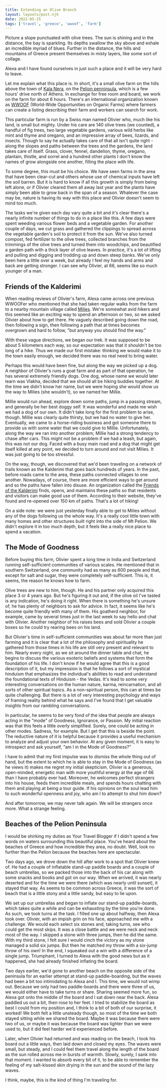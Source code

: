 ```yaml
---
title: Extending an Olive Branch
layout: layouts/post.njk
date: 2022-05-15
tags: ['travel', 'greece', 'wwoof', 'farm']
---
```


Picture a slope punctuated with olive trees. The sun is shining and in the distance, the bay is sparkling. Its depths
swallow the sky above and exhale an incredible myriad of blues. Further in the distance, the hills and mountains of
Greece present themselves in misty layers, like some sort of collage.

Alexa and I have found ourselves in just such a place and it will be very hard to leave.

Let me explain what this place is. In short, it's a small olive farm on the hills above the town of
[Kala Nera](https://en.wikivoyage.org/wiki/Kala_Nera), on the [Pelion penninsula](https://en.wikipedia.org/wiki/Pelion),
which is a few hours' drive north of Athens. In exchange for free room and board, we work on the farm for about 6 hours.
There's an international organization known as [WWOOF](https://wwoof.net/) (World-Wide Opportunities on Organic Farms)
where farmers can create a listing describing their farm and workers can search for work.

This particular farm is run by a Swiss man named Olivier who, much like his land, is small but mighty. Under his care
are 140 olive trees (we counted), a handful of fig trees, two large vegetable gardens, various wild herbs like mint
and thyme and oregano, and an impressive array of bees, lizards, and insects. Though to say he actually takes care of
that all isn't quite right - along the slopes and paths between the trees and the gardens, the land takes care of
itself. Grass, clover, fennel, dandelion, thyme, oregano, plantain, thistle, and sorrel and a hundred other plants I
don't know the names of grow alongside one another, filling the place with life.

To some degree, this must be his choice. We have seen farms in the area that have been clear-cut and others whose use of
chemical inputs have left the soil barren. But it is hard to know if all this growth is simply from being left alone, or
if Olivier cleared them all away last year and the plants have simply been able to grow back in the span of a season.
Whatever the case may be, nature is having its way with this place and Olivier doesn't seem to mind too much.

The tasks we're given each day vary quite a bit and it's clear there's a nearly infinite number of things to do in a
place like this. A few days were spent weeding various flower beds and a vegetable garden. For another couple of days,
we cut grass and gathered the clippings to spread across the vegetable garden's soil to protect it from the sun. We've
also turned compost, fed fertilizer to the olive trees, collected branches from the trimmings of the olive trees and
turned them into woodchips, and beautified a garden path with a thick layer of olive leaves. In practice, it's a lot of
lifting and pulling and digging and trodding up and down steep banks. We've only been here a little over a week, but
already I feel my hands and arms and back are getting stronger. I can see why Olivier, at 66, seems like so much younger
of a man.

## Friends of the Kalderimi

When reading reviews of Olivier's farm, Alexa came across one previous WWOOFer who mentioned that she had taken regular
walks from the farm to a nearby mountain village called [Milies](https://en.wikipedia.org/wiki/Milies). We're somewhat
avid hikers and this seemed like an exciting way to spend an afternoon or two, so we asked Olivier about how to get
there. He vaguely described going down the road, then following a sign, then following a path that at times becomes
overgrown and hard to follow, "but anyway you should find the way."

With these vague directions, we began our trek. It was supposed to be about 5 kilometers each way, so our expectation
was that it shouldn't be too long of a hike. Thus we made our first mistake: thinking we would make it to the town
easily enough, we decided there was no real need to bring water.

Perhaps this would have been fine, but along the way we picked up a dog. A neighbor of Olivier's runs a goat farm and as
part of that operation, he has several extremely friendly dogs. One dog, whose name we would later learn was Vlakha,
decided that we should all be hiking buddies together. At the time we didn't know her name, but we were hoping she would
show us the way to Milies (she wouldn't), so we named her Millie.

Millie would run ahead, explore down some paths, jump in a passing stream, and generally be her best doggy self. It was
wonderful and made me wish we had a dog of our own. It didn't take long for the first problem to arise, though. Millie
was clearly quite thirsty, but we had no water to give her. Eventually, we came to a horse-riding business and got
someone there to provide us with some water that we could give to Millie. Unfortunately, along the way we ran into
another problem; Millie had a strong tendency to chase after cars. This might not be a problem if we had a leash, but
again, this was not our dog. Faced with a busy main road and a dog that might get itself killed at any point, we decided
to turn around and not visit Milies. It was just going to be too stressful.

On the way, though, we discovered that we'd been traveling on a network of trails known as the Kalderimi that goes back
hundreds of years. In the past, before roads came to the area, these paths connected villages to one another. Nowadays,
of course, there are more efficient ways to get around and so the paths have fallen into disuse. An organization called
the [Friends of the Kalderimi](https://friendsofthekalderimi.org) finds, opens, and maintains these paths so that
residents and visitors can make good use of them. According to their website, they've found and re-opened over 150 km of
paths. That's a lot of hiking!

On a side note: we were just yesterday finally able to get to Milies without any of the dogs following us the whole way.
It's a really cool little town with many homes and other structures built right into the side of Mt Pelion. We didn't
explore it in too much depth, but it feels like a really nice place to spend a vacation.

## The Mode of Goodness

Before buying this farm, Olivier spent a long time in India and Switzerland running self-sufficient communities of
various scales. He mentioned that in southern Switzerland, one community had as many as 600 people and that, except for
salt and sugar, they were completely self-sufficient. This is, it seems, the reason he knows how to farm.

Olive trees are new to him, though. He and his partner only acquired this place 3 or 4 years ago. But he's figuring it
out and, if the olive oil I've tasted is any indication, he's doing it right. When there is something he's unsure of, he
has plenty of neighbors to ask for advice. In fact, it seems like he's become quite friendly with many of them. His
goatherd neighbor, for example, came by several times just in the last week to say hello and chat with Olivier. Another
neighbor of his raises bees and sold Olivier a couple boxes so he could try rearing bees on his land.

But Olivier's time in self-sufficient communities was about far more than just farming and it is clear that a lot of the
philosophy and spirituality he gathered from those times in his life are still very present and relevant to him. Nearly
every night, as we sit around the dinner table and chat, he begins to discuss the various esoteric beliefs and systems
that form the foundation of his life. I don't know if he would agree that this is a good description of it, but my
impression is that he follows a sort of mystical hinduism that emphasizes the individual's abilities to read and
understand the foundational texts of Hinduism - the Vedas. It's lead to some very interesting conversations on the
human nature, karma, reincarnation, and all sorts of other spiritual topics. As a non-spiritual person, this can at
times be quite challenging. But there is a lot of very interesting psychology and ways of framing reality behind what
he says and I've found that I get valuable insights from our rambling conversations.

In particular, he seems to be very fond of the idea that people are always acting in the "mode" of Goodness, Ignorance,
or Passion. My initial reaction was that this feels a little overly simplified. Surely, one could be acting in other
modes. Sadness, for example. But I get that this is beside the point. The reductive nature of it is helpful because it
provides a useful mechanism to analyze and adjust your own behavior. At any given moment, it is easy to introspect and
ask yourself, "am I in the Mode of Goodness?"

I have to admit that my first impulse was to dismiss the whole thing out of hand, but the extent to which he is able to
stay in the Mode of Goodness (as he views it) makes me regret my initial skepticism. Olivier is a generous, open-minded,
energetic man with more youthful energy at the age of 66 than I have probably ever had. Moreover, he welcomes perfect
strangers into his house, feeds them incredible meals, and spends hours chatting with them and playing at being a tour
guide. If his opinions on the soul lead him to such wonderful openness and joy, who am I to attempt to shut him down?

And after tomorrow, we may never talk again. We will be strangers once more. What a strange feeling.

## Beaches of the Pelion Peninsula

I would be shirking my duties as Your Travel Blogger if I didn't spend a few words on waters surrounding this beautiful
place. You've heard about the beaches of Greece and how incredible they area, no doubt. Well, look no further than the
Pelion because the beaches here are spectacular.

Two days ago, we drove down the hill after work to a spot that Olivier knew of. He had a couple of inflatable stand-up
paddle boards and a couple of beach umbrellas, so we packed those into the back of his car along with some snacks and
books and got on our way. When we arrived, it was nearly deserted and for the time we were there (which was nearly until
sunset), it stayed that way. As seems to be common across Greece, it was the sort of beach that is a little stony and a
little sandy, but easy to lie upon.

We set up our umbrellas and began to inflate our stand-up paddle-boards, which takes quite a while and can be exhausting
by the time you're done. As such, we took turns at the task. I filled one up about halfway, then Alexa took over.
Olivier, with an impish grin on his face, approached me with a challenge. We would each select six stones and, taking
turns, see who could get the most skips. It was a close battle and we were neck and neck most of the way. I skipped a
stone with three jumps, then he did the same. With my third stone, I felt sure I would cinch the victory as my stone
managed a solid six jumps. But then he matched my throw with a six-jump throw of his own! In the end, I squeaked out a
win with a difference of a single jump. Triumphant, I turned to Alexa with the good news but as it happened, she had
already finished inflating the board.

Two days earlier, we'd gone to another beach on the opposite side of the peninsula for an earlier attempt at stand-up
paddle-boarding, but the waves had been a bit too intimidating to Alexa and I. This time, we would not wimp out. Because
we only had two paddle-boards and there were three of us, we would either have to take turns or share. Sharing seemed
more fun, so Alexa got onto the middle of the board and I sat down near the back. Alexa paddled us out a bit, then rose
to her feet. I tried to stabilize the board as best I could from my position and, I think to a bit of both of our
surprise, it worked! We both felt a little unsteady though, so most of the time we both stayed sitting while we shared
the board. Maybe it was because there were two of us, or maybe it was because the board was lighter than we were used
to, but it did feel harder we'd experienced before.

Later, when Olivier had returned and was reading on the beach, I took his board out a little ways, then laid down and
closed my eyes. The waves were small, but steady, and I could feel them travel along the length of the board as the sun
rolled across me in bursts of warmth. Slowly, surely, I sank into that moment. I wanted to absorb every bit of it, to be
able to remember the feeling of my salt-kissed skin drying in the sun and the sound of the lazy waves.

I think, maybe, this is the kind of thing I'm traveling for.
